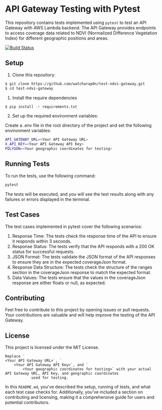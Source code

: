 # API Gateway Testing with Pytest

This repository contains tests implemented using `pytest` to test an API Gateway with AWS Lambda backend. The API Gateway provides endpoints to access coverage data related to NDVI (Normalized Difference Vegetation Index) for different geographic positions and areas.


[![Build Status](https://github.com/watcharap0n/test-ndvi-gateway/actions/workflows/workflow-app.yml/badge.svg)](https://github.com/watcharap0n/test-ndvi-gateway/actions/workflows/workflow-app.yml)

## Setup

1. Clone this repository:

```bash
$ git clone https://github.com/watcharap0n/test-ndvi-gateway.git
$ cd test-ndvi-gateway
```

1. Install the require dependencies

```bash
$ pip install -r requirements.txt
```
2. Set up the required environment variables:

Create a .env file in the root directory of the project and set the following environment variables:

```bash
API_GATEWAY_URL=<Your API Gateway URL>
X_API_KEY=<Your API Gateway API Key>
POLYGON=<Your geographic coordinates for testing>
```
## Running Tests

To run the tests, use the following command:

```bash
pytest
```
The tests will be executed, and you will see the test results along with any failures or errors displayed in the terminal.

## Test Cases

The test cases implemented in pytest cover the following scenarios:

1. Response Time: The tests check the response time of the API to ensure it responds within 3 seconds.
2. Response Status: The tests verify that the API responds with a 200 OK status for successful requests.
3. JSON Format: The tests validate the JSON format of the API responses to ensure they are in the expected coverageJson format.
4. Response Data Structure: The tests check the structure of the ranges section in the coverageJson response to match the expected format.
5. Data Values: The tests ensure that the values in the coverageJson response are either floats or null, as expected.


## Contributing

Feel free to contribute to this project by opening issues or pull requests. Your contributions are valuable and will help improve the testing of the API Gateway.

## License

This project is licensed under the MIT License.


```angular2html
Replace `
<Your API Gateway URL>`, `
    <Your API Gateway API Key>`, and `
        <Your geographic coordinates for testing>` with your actual API Gateway URL, API Key, and geographic coordinates
            used for testing.
```

In this `README.md`, you've described the setup, running of tests, and what each test case checks for. Additionally, you've included a section on contributing and licensing, making it a comprehensive guide for users and potential contributors.

